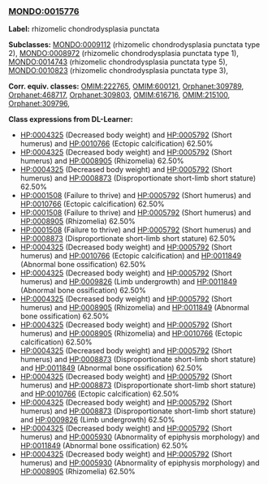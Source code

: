 
### [MONDO:0015776](http://purl.obolibrary.org/obo/MONDO_0015776)
**Label:** rhizomelic chondrodysplasia punctata

**Subclasses:** [MONDO:0009112](http://purl.obolibrary.org/obo/MONDO_0009112) (rhizomelic chondrodysplasia punctata type 2), [MONDO:0008972](http://purl.obolibrary.org/obo/MONDO_0008972) (rhizomelic chondrodysplasia punctata type 1), [MONDO:0014743](http://purl.obolibrary.org/obo/MONDO_0014743) (rhizomelic chondrodysplasia punctata type 5), [MONDO:0010823](http://purl.obolibrary.org/obo/MONDO_0010823) (rhizomelic chondrodysplasia punctata type 3), 

**Corr. equiv. classes:** [OMIM:222765](http://purl.obolibrary.org/obo/OMIM_222765), [OMIM:600121](http://purl.obolibrary.org/obo/OMIM_600121), [Orphanet:309789](http://www.orpha.net/ORDO/Orphanet_309789), [Orphanet:468717](http://www.orpha.net/ORDO/Orphanet_468717), [Orphanet:309803](http://www.orpha.net/ORDO/Orphanet_309803), [OMIM:616716](http://purl.obolibrary.org/obo/OMIM_616716), [OMIM:215100](http://purl.obolibrary.org/obo/OMIM_215100), [Orphanet:309796](http://www.orpha.net/ORDO/Orphanet_309796), 

**Class expressions from DL-Learner:**

- [HP:0004325](http://purl.obolibrary.org/obo/HP_0004325) (Decreased body weight) and [HP:0005792](http://purl.obolibrary.org/obo/HP_0005792) (Short humerus) and [HP:0010766](http://purl.obolibrary.org/obo/HP_0010766) (Ectopic calcification) 62.50%
- [HP:0004325](http://purl.obolibrary.org/obo/HP_0004325) (Decreased body weight) and [HP:0005792](http://purl.obolibrary.org/obo/HP_0005792) (Short humerus) and [HP:0008905](http://purl.obolibrary.org/obo/HP_0008905) (Rhizomelia) 62.50%
- [HP:0004325](http://purl.obolibrary.org/obo/HP_0004325) (Decreased body weight) and [HP:0005792](http://purl.obolibrary.org/obo/HP_0005792) (Short humerus) and [HP:0008873](http://purl.obolibrary.org/obo/HP_0008873) (Disproportionate short-limb short stature) 62.50%
- [HP:0001508](http://purl.obolibrary.org/obo/HP_0001508) (Failure to thrive) and [HP:0005792](http://purl.obolibrary.org/obo/HP_0005792) (Short humerus) and [HP:0010766](http://purl.obolibrary.org/obo/HP_0010766) (Ectopic calcification) 62.50%
- [HP:0001508](http://purl.obolibrary.org/obo/HP_0001508) (Failure to thrive) and [HP:0005792](http://purl.obolibrary.org/obo/HP_0005792) (Short humerus) and [HP:0008905](http://purl.obolibrary.org/obo/HP_0008905) (Rhizomelia) 62.50%
- [HP:0001508](http://purl.obolibrary.org/obo/HP_0001508) (Failure to thrive) and [HP:0005792](http://purl.obolibrary.org/obo/HP_0005792) (Short humerus) and [HP:0008873](http://purl.obolibrary.org/obo/HP_0008873) (Disproportionate short-limb short stature) 62.50%
- [HP:0004325](http://purl.obolibrary.org/obo/HP_0004325) (Decreased body weight) and [HP:0005792](http://purl.obolibrary.org/obo/HP_0005792) (Short humerus) and [HP:0010766](http://purl.obolibrary.org/obo/HP_0010766) (Ectopic calcification) and [HP:0011849](http://purl.obolibrary.org/obo/HP_0011849) (Abnormal bone ossification) 62.50%
- [HP:0004325](http://purl.obolibrary.org/obo/HP_0004325) (Decreased body weight) and [HP:0005792](http://purl.obolibrary.org/obo/HP_0005792) (Short humerus) and [HP:0009826](http://purl.obolibrary.org/obo/HP_0009826) (Limb undergrowth) and [HP:0011849](http://purl.obolibrary.org/obo/HP_0011849) (Abnormal bone ossification) 62.50%
- [HP:0004325](http://purl.obolibrary.org/obo/HP_0004325) (Decreased body weight) and [HP:0005792](http://purl.obolibrary.org/obo/HP_0005792) (Short humerus) and [HP:0008905](http://purl.obolibrary.org/obo/HP_0008905) (Rhizomelia) and [HP:0011849](http://purl.obolibrary.org/obo/HP_0011849) (Abnormal bone ossification) 62.50%
- [HP:0004325](http://purl.obolibrary.org/obo/HP_0004325) (Decreased body weight) and [HP:0005792](http://purl.obolibrary.org/obo/HP_0005792) (Short humerus) and [HP:0008905](http://purl.obolibrary.org/obo/HP_0008905) (Rhizomelia) and [HP:0010766](http://purl.obolibrary.org/obo/HP_0010766) (Ectopic calcification) 62.50%
- [HP:0004325](http://purl.obolibrary.org/obo/HP_0004325) (Decreased body weight) and [HP:0005792](http://purl.obolibrary.org/obo/HP_0005792) (Short humerus) and [HP:0008873](http://purl.obolibrary.org/obo/HP_0008873) (Disproportionate short-limb short stature) and [HP:0011849](http://purl.obolibrary.org/obo/HP_0011849) (Abnormal bone ossification) 62.50%
- [HP:0004325](http://purl.obolibrary.org/obo/HP_0004325) (Decreased body weight) and [HP:0005792](http://purl.obolibrary.org/obo/HP_0005792) (Short humerus) and [HP:0008873](http://purl.obolibrary.org/obo/HP_0008873) (Disproportionate short-limb short stature) and [HP:0010766](http://purl.obolibrary.org/obo/HP_0010766) (Ectopic calcification) 62.50%
- [HP:0004325](http://purl.obolibrary.org/obo/HP_0004325) (Decreased body weight) and [HP:0005792](http://purl.obolibrary.org/obo/HP_0005792) (Short humerus) and [HP:0008873](http://purl.obolibrary.org/obo/HP_0008873) (Disproportionate short-limb short stature) and [HP:0009826](http://purl.obolibrary.org/obo/HP_0009826) (Limb undergrowth) 62.50%
- [HP:0004325](http://purl.obolibrary.org/obo/HP_0004325) (Decreased body weight) and [HP:0005792](http://purl.obolibrary.org/obo/HP_0005792) (Short humerus) and [HP:0005930](http://purl.obolibrary.org/obo/HP_0005930) (Abnormality of epiphysis morphology) and [HP:0011849](http://purl.obolibrary.org/obo/HP_0011849) (Abnormal bone ossification) 62.50%
- [HP:0004325](http://purl.obolibrary.org/obo/HP_0004325) (Decreased body weight) and [HP:0005792](http://purl.obolibrary.org/obo/HP_0005792) (Short humerus) and [HP:0005930](http://purl.obolibrary.org/obo/HP_0005930) (Abnormality of epiphysis morphology) and [HP:0008905](http://purl.obolibrary.org/obo/HP_0008905) (Rhizomelia) 62.50%


